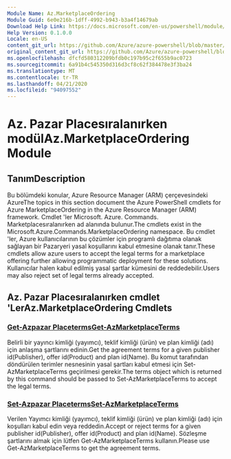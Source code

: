 ```yaml
---
Module Name: Az.MarketplaceOrdering
Module Guid: 6e0e216b-1dff-4992-b943-b3a4f14679ab
Download Help Link: https://docs.microsoft.com/en-us/powershell/module/az.marketplaceordering
Help Version: 0.1.0.0
Locale: en-US
content_git_url: https://github.com/Azure/azure-powershell/blob/master/src/MarketplaceOrdering/MarketplaceOrdering/help/Az.MarketplaceOrdering.md
original_content_git_url: https://github.com/Azure/azure-powershell/blob/master/src/MarketplaceOrdering/MarketplaceOrdering/help/Az.MarketplaceOrdering.md
ms.openlocfilehash: dfcfd580312209bfdb0c197b95c2f655b9ac0723
ms.sourcegitcommit: 6a91b4c545350d316d3cf8c62f384478e3f3ba24
ms.translationtype: MT
ms.contentlocale: tr-TR
ms.lasthandoff: 04/21/2020
ms.locfileid: "94097552"
---
```

# <span data-ttu-id="60078-101">Az. Pazar Placesıralanırken modül</span><span class="sxs-lookup"><span data-stu-id="60078-101">Az.MarketplaceOrdering Module</span></span>
## <span data-ttu-id="60078-102">Tanım</span><span class="sxs-lookup"><span data-stu-id="60078-102">Description</span></span>
<span data-ttu-id="60078-103">Bu bölümdeki konular, Azure Resource Manager (ARM) çerçevesindeki Azure</span><span class="sxs-lookup"><span data-stu-id="60078-103">The topics in this section document the Azure PowerShell cmdlets for Azure MarketplaceOrdering in the Azure Resource Manager (ARM) framework.</span></span> <span data-ttu-id="60078-104">Cmdlet 'ler Microsoft. Azure. Commands. Marketplacesıralanırken ad alanında bulunur.</span><span class="sxs-lookup"><span data-stu-id="60078-104">The cmdlets exist in the Microsoft.Azure.Commands.MarketplaceOrdering namespace.</span></span> <span data-ttu-id="60078-105">Bu cmdlet 'ler, Azure kullanıcılarının bu çözümler için programlı dağıtıma olanak sağlayan bir Pazaryeri yasal koşullarını kabul etmesine olanak tanır.</span><span class="sxs-lookup"><span data-stu-id="60078-105">These cmdlets allow azure users to accept the legal terms for a marketplace offering further allowing programmatic deployment for these solutions.</span></span> <span data-ttu-id="60078-106">Kullanıcılar halen kabul edilmiş yasal şartlar kümesini de reddedebilir.</span><span class="sxs-lookup"><span data-stu-id="60078-106">Users may also reject set of legal terms already accepted.</span></span>

## <span data-ttu-id="60078-107">Az. Pazar Placesıralanırken cmdlet 'Ler</span><span class="sxs-lookup"><span data-stu-id="60078-107">Az.MarketplaceOrdering Cmdlets</span></span>
### [<span data-ttu-id="60078-108">Get-Azpazar Placeterms</span><span class="sxs-lookup"><span data-stu-id="60078-108">Get-AzMarketplaceTerms</span></span>](Get-AzMarketplaceTerms.md)
<span data-ttu-id="60078-109">Belirli bir yayıncı kimliği (yayımcı), teklif kimliği (ürün) ve plan kimliği (adı) için anlaşma şartlarını edinin.</span><span class="sxs-lookup"><span data-stu-id="60078-109">Get the agreement terms for a given publisher id(Publisher), offer id(Product) and plan id(Name).</span></span> <span data-ttu-id="60078-110">Bu komut tarafından döndürülen terimler nesnesinin yasal şartları kabul etmesi için Set-AzMarketplaceTerms geçirilmesi gerekir.</span><span class="sxs-lookup"><span data-stu-id="60078-110">The terms object which is returned by this command should be passed to Set-AzMarketplaceTerms to accept the legal terms.</span></span>

### [<span data-ttu-id="60078-111">Set-Azpazar Placeterms</span><span class="sxs-lookup"><span data-stu-id="60078-111">Set-AzMarketplaceTerms</span></span>](Set-AzMarketplaceTerms.md)
<span data-ttu-id="60078-112">Verilen Yayımcı kimliği (yayımcı), teklif kimliği (ürün) ve plan kimliği (adı) için koşulları kabul edin veya reddedin.</span><span class="sxs-lookup"><span data-stu-id="60078-112">Accept or reject terms for a given publisher id(Publisher), offer id(Product) and plan id(Name).</span></span> <span data-ttu-id="60078-113">Sözleşme şartlarını almak için lütfen Get-AzMarketplaceTerms kullanın.</span><span class="sxs-lookup"><span data-stu-id="60078-113">Please use Get-AzMarketplaceTerms to get the agreement terms.</span></span>

